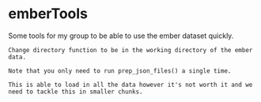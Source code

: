 # emberTools
Some tools for my group to be able to use the ember dataset quickly.
    
    Change directory function to be in the working directory of the ember data.
    
    Note that you only need to run prep_json_files() a single time.
    
    This is able to load in all the data however it's not worth it and we need to tackle this in smaller chunks.
